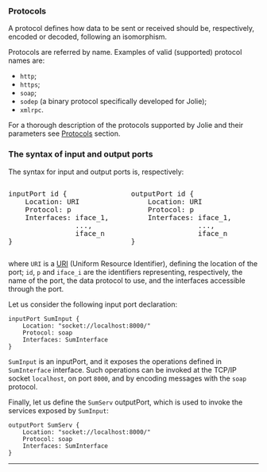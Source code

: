 ### Protocols

A protocol defines how data to be sent or received should be, respectively, encoded or decoded, following an isomorphism. 

Protocols are referred by name. Examples of valid (supported) protocol names are:

- `http`;
- `https`;
- `soap`;
- `sodep` (a binary protocol specifically developed for Jolie);
- `xmlrpc`.

For a thorough description of the protocols supported by Jolie and their parameters see [Protocols](/documentation/protocols/introduction.html) section.

### The syntax of input and output ports

The syntax for input and output ports is, respectively:

<div style="overflow:auto;">
    <div style="float:left; width:49%;">
        <pre class="syntax">
inputPort id {
    Location: URI
    Protocol: p
    Interfaces: iface_1, 
                ..., 
                iface_n
}
</pre>
    </div>
    <div style="float:left; width:49%;">
        <pre class="syntax">
outputPort id {
    Location: URI
    Protocol: p
    Interfaces: iface_1, 
                ..., 
                iface_n
}
</pre>
    </div>
</div>

where `URI` is a [URI](http://en.wikipedia.org/wiki/Uniform_resource_identifier) (Uniform Resource Identifier), defining the location of the port; `id`, `p` and `iface_i` are the identifiers representing, respectively, the name of the port, the data protocol to use, and the interfaces accessible through the port.

Let us consider the following input port declaration:

<pre><code class="language-jolie code">inputPort SumInput {
    Location: "socket://localhost:8000/"
    Protocol: soap
    Interfaces: SumInterface
}
</code></pre>

`SumInput` is an inputPort, and it exposes the operations defined in `SumInterface` interface. Such operations can be invoked at the TCP/IP socket `localhost`, on port `8000`, and by encoding messages with the `soap` protocol.

Finally, let us define the `SumServ` outputPort, which is used to invoke the services exposed by `SumInput`:

<pre><code class="language-jolie code">outputPort SumServ {
    Location: "socket://localhost:8000/"
    Protocol: soap
    Interfaces: SumInterface
}
</code></pre>

---
